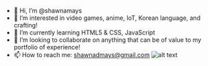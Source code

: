 - 👋 Hi, I’m @shawnamays
- 👀 I’m interested in video games, anime, IoT, Korean language, and crafting!
- 🌱 I’m currently learning HTML5 & CSS, JavaScript
- 💞️ I’m looking to collaborate on anything that can be of value to my portfolio of experience!
- 📫 How to reach me: shawnadmays@gmail.com
![alt text](https://i.ibb.co/qBwN0Xw/softwareengineerlogo.png)
<!---
shawnamays/shawnamays is a ✨ special ✨ repository because its `README.md` (this file) appears on your GitHub profile.
You can click the Preview link to take a look at your changes.
--->
